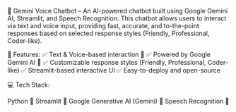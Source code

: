 🚀 Gemini Voice Chatbot – An AI-powered chatbot built using Google Gemini AI, Streamlit, and Speech Recognition. This chatbot allows users to interact via text and voice input, providing fast, accurate, and to-the-point responses based on selected response styles (Friendly, Professional, Coder-like).

🔹 Features:
✅ Text & Voice-based interaction 🎤
✅ Powered by Google Gemini AI 🤖
✅ Customizable response styles (Friendly, Professional, Coder-like)
✅ Streamlit-based interactive UI
✅ Easy-to-deploy and open-source

💻 Tech Stack:

Python 🐍
Streamlit 🎨
Google Generative AI (Gemini) 🤖
Speech Recognition 🎤
